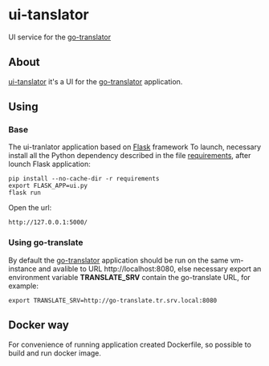 # ui-tanslator
UI service for the [go-translator](https://github.com/taleksandrv/go-translator)

## About

[ui-tanslator](https://github.com/taleksandrv/ui-tanslator) it's a UI for the [go-translator](https://github.com/taleksandrv/go-translator) application.

## Using
### Base

The ui-tranlator application based on [Flask](http://flask.pocoo.org/) framework 
To launch, necessary install all the Python dependency described in the file [requirements]( https://github.com/taleksandrv/ui-tanslator/blob/master/requirements), after lounch Flask application: 

```
pip install --no-cache-dir -r requirements
export FLASK_APP=ui.py
flask run
```

Open the url:

```
http://127.0.0.1:5000/
```
### Using go-translate

By default the [go-translator](https://github.com/taleksandrv/go-translator) application should be run on the same vm-instance and avalible to URL http://localhost:8080, else necessary export an environment variable **TRANSLATE_SRV** contain the go-translate URL, for example:

```
export TRANSLATE_SRV=http://go-translate.tr.srv.local:8080
```

## Docker way

For convenience of running application created Dockerfile, so possible to build and run docker image. 
